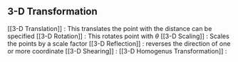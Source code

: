 ## 3-D Transformation

[[3-D Translation]] : This translates the point with the distance can be specified
[[3-D Rotation]] : This rotates point with $\theta$
[[3-D Scaling]] : Scales the points by a scale factor
[[3-D Reflection]] : reverses the direction of one or more coordinate
[[3-D Shearing]] : 
[[3-D Homogenus Transformation]] : 


